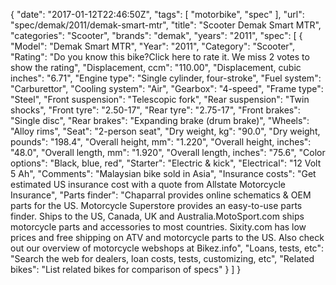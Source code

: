 {
    "date": "2017-01-12T22:46:50Z",
    "tags": [
        "motorbike",
        "spec"
    ],
    "url": "spec\/demak\/2011\/demak-smart-mtr",
    "title": "Scooter Demak Smart MTR",
    "categories": "Scooter",
    "brands": "demak",
    "years": "2011",
    "spec": [
        {
            "Model": "Demak Smart MTR",
            "Year": "2011",
            "Category": "Scooter",
            "Rating": "Do you know this bike?Click here to rate it. We miss 2 votes to show the rating",
            "Displacement, ccm": "110.00",
            "Displacement, cubic inches": "6.71",
            "Engine type": "Single cylinder, four-stroke",
            "Fuel system": "Carburettor",
            "Cooling system": "Air",
            "Gearbox": "4-speed",
            "Frame type": "Steel",
            "Front suspension": "Telescopic fork",
            "Rear suspension": "Twin shocks",
            "Front tyre": "2.50-17",
            "Rear tyre": "2.75-17",
            "Front brakes": "Single disc",
            "Rear brakes": "Expanding brake (drum brake)",
            "Wheels": "Alloy rims",
            "Seat": "2-person seat",
            "Dry weight, kg": "90.0",
            "Dry weight, pounds": "198.4",
            "Overall height, mm": "1.220",
            "Overall height, inches": "48.0",
            "Overall length, mm": "1.920",
            "Overall length, inches": "75.6",
            "Color options": "Black, blue, red",
            "Starter": "Electric & kick",
            "Electrical": "12 Volt 5 Ah",
            "Comments": "Malaysian bike sold in Asia",
            "Insurance costs": "Get estimated US insurance cost with a quote from Allstate Motorcycle Insurance",
            "Parts finder": "Chaparral provides online schematics & OEM parts for the US.   Motorcycle Superstore provides an easy-to-use parts finder. Ships to the US, Canada, UK and Australia.MotoSport.com ships motorcycle parts and accessories to most countries.    Sixity.com has low prices and free shipping on ATV and motorcycle parts to the US. Also check out our overview of motorcycle webshops at Bikez.info",
            "Loans, tests, etc": "Search the web for dealers, loan costs, tests, customizing, etc",
            "Related bikes": "List related bikes for comparison of specs"
        }
    ]
}